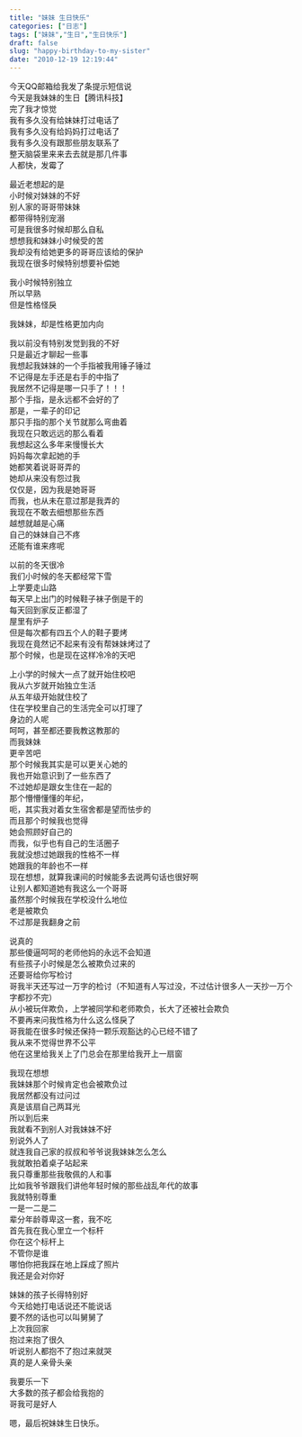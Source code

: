 ```yaml
---
title: "妹妹 生日快乐"
categories: ["日志"]
tags: ["妹妹","生日","生日快乐"]
draft: false
slug: "happy-birthday-to-my-sister"
date: "2010-12-19 12:19:44"
---
```


<p>今天QQ邮箱给我发了条提示短信说<br />
今天是我妹妹的生日【腾讯科技】<br />
完了我才惊觉<br />
我有多久没有给妹妹打过电话了<br />
我有多久没有给妈妈打过电话了<br />
我有多久没有跟那些朋友联系了<br />
整天脑袋里来来去去就是那几件事<br />
人都快，发霉了</p>
<p>最近老想起的是<br />
小时候对妹妹的不好<br />
别人家的哥哥带妹妹<br />
都带得特别宠溺<br />
可是我很多时候却那么自私<br />
想想我和妹妹小时候受的苦<br />
我却没有给她更多的哥哥应该给的保护<br />
我现在很多时候特别想要补偿她</p>
<p>我小时候特别独立<br />
所以早熟<br />
但是性格怪戾</p>
<p>我妹妹，却是性格更加内向</p>
<p>我以前没有特别发觉到我的不好<br />
只是最近才聊起一些事<br />
我想起我妹妹的一个手指被我用锤子锤过<br />
不记得是左手还是右手的中指了<br />
我居然不记得是哪一只手了！！！<br />
那个手指，是永远都不会好的了<br />
那是，一辈子的印记<br />
那只手指的那个关节就那么弯曲着<br />
我现在只敢远远的那么看着<br />
我想起这么多年来慢慢长大<br />
妈妈每次拿起她的手<br />
她都笑着说哥哥弄的<br />
她却从来没有怨过我<br />
仅仅是，因为我是她哥哥<br />
而我，也从未在意过那是我弄的<br />
我现在不敢去细想那些东西<br />
越想就越是心痛<br />
自己的妹妹自己不疼<br />
还能有谁来疼呢</p>
<p>以前的冬天很冷<br />
我们小时候的冬天都经常下雪<br />
上学要走山路<br />
每天早上出门的时候鞋子袜子倒是干的<br />
每天回到家反正都湿了<br />
屋里有炉子<br />
但是每次都有四五个人的鞋子要烤<br />
我现在竟然记不起来有没有帮妹妹烤过了<br />
那个时候，也是现在这样冷冷的天吧</p>
<p>上小学的时候大一点了就开始住校吧<br />
我从六岁就开始独立生活<br />
从五年级开始就住校了<br />
住在学校里自己的生活完全可以打理了<br />
身边的人呢<br />
呵呵，甚至都还要我教这教那的<br />
而我妹妹<br />
更辛苦吧<br />
那个时候我其实是可以更关心她的<br />
我也开始意识到了一些东西了<br />
不过她却是跟女生住在一起的<br />
那个懵懵懂懂的年纪，<br />
呃，其实我对着女生宿舍都是望而怯步的<br />
而且那个时候我也觉得<br />
她会照顾好自己的<br />
而我，似乎也有自己的生活圈子<br />
我就没想过她跟我的性格不一样<br />
她跟我的年龄也不一样<br />
现在想想，就算我课间的时候能多去说两句话也很好啊<br />
让别人都知道她有我这么一个哥哥<br />
虽然那个时候我在学校没什么地位<br />
老是被欺负<br />
不过那是我翻身之前</p>
<p>说真的<br />
那些傻逼呵呵的老师他妈的永远不会知道<br />
有些孩子小时候是怎么被欺负过来的<br />
还要哥给你写检讨<br />
哥我半天还写过一万字的检讨（不知道有人写过没，不过估计很多人一天抄一万个字都抄不完）<br />
从小被玩伴欺负，上学被同学和老师欺负，长大了还被社会欺负<br />
不要再来问我性格为什么这么怪戾了<br />
哥我能在很多时候还保持一颗乐观豁达的心已经不错了<br />
我从来不觉得世界不公平<br />
他在这里给我关上了门总会在那里给我开上一扇窗</p>
<p>我现在想想<br />
我妹妹那个时候肯定也会被欺负过<br />
我居然都没有过问过<br />
真是该扇自己两耳光<br />
所以到后来<br />
我就看不到别人对我妹妹不好<br />
别说外人了<br />
就连我自己家的叔叔和爷爷说我妹妹怎么怎么<br />
我就敢拍着桌子站起来<br />
我只尊重那些我敬佩的人和事<br />
比如我爷爷跟我们讲他年轻时候的那些战乱年代的故事<br />
我就特别尊重<br />
一是一二是二<br />
辈分年龄尊卑这一套，我不吃<br />
首先我在我心里立一个标杆<br />
你在这个标杆上<br />
不管你是谁<br />
哪怕你把我踩在地上踩成了照片<br />
我还是会对你好</p>
<p>妹妹的孩子长得特别好<br />
今天给她打电话说还不能说话<br />
要不然的话也可以叫舅舅了<br />
上次我回家<br />
抱过来抱了很久<br />
听说别人都抱不了抱过来就哭<br />
真的是人亲骨头亲</p>
<p>我要乐一下<br />
大多数的孩子都会给我抱的<br />
哥我可是好人</p>
<p>嗯，最后祝妹妹生日快乐。</p>
